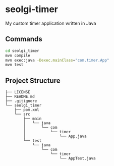 # seolgi-timer
My custom timer application written in Java

## Commands
```bash
cd seolgi_timer
mvn compile
mvn exec:java -Dexec.mainClass="com.timer.App"
mvn test
```

## Project Structure
```
├── LICENSE
├── README.md
├── .gitignore
└── seolgi_timer
    ├── pom.xml
    └── src
        ├── main
        │   └── java
        │       └── com
        │           └── timer
        │               └── App.java
        └── test
            └── java
                └── com
                    └── timer
                        └── AppTest.java
```
